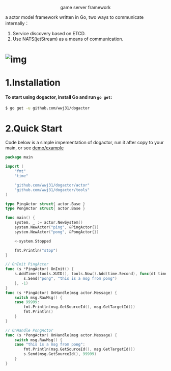 <p align="center">game server framework</a></p>

a actor model framework written in Go, two ways to communicate internally： 
1. Service discovery based on ETCD.
2. Use NATS(jetStream) as a means of communication.
# <img align="center" src="https://github.com/wwj31/dogactor/raw/master/.github/images/image.png" alt="img" title="img" />
# 1.Installation
#### To start using dogactor, install Go and run `go get`:
```sh
$ go get -u github.com/wwj31/dogactor
```

# 2.Quick Start
Code below is a simple impementation of dogactor,
run it after copy to your main, or see [demo/example](demo/example)
```go
package main

import (
	"fmt"
	"time"

	"github.com/wwj31/dogactor/actor"
	"github.com/wwj31/dogactor/tools"
)

type PingActor struct{ actor.Base }
type PongActor struct{ actor.Base }

func main() {
	system, _ := actor.NewSystem()
	system.NewActor("ping", &PingActor{})
	system.NewActor("pong", &PongActor{})

	<-system.Stopped

	fmt.Println("stop")
}

// OnInit PingActor
func (s *PingActor) OnInit() {
	s.AddTimer(tools.XUID(), tools.Now().Add(time.Second), func(dt time.Duration) {
		s.Send("pong", "this is a msg from pong")
	}, -1)
}
func (s *PingActor) OnHandle(msg actor.Message) {
	switch msg.RawMsg() {
	case 99999:
		fmt.Println(msg.GetSourceId(), msg.GetTargetId())
		fmt.Println()
	}
}

// OnHandle PongActor
func (s *PongActor) OnHandle(msg actor.Message) {
	switch msg.RawMsg() {
	case "this is a msg from pong":
		fmt.Println(msg.GetSourceId(), msg.GetTargetId())
		s.Send(msg.GetSourceId(), 99999)
	}
}
```
